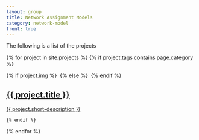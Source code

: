 ```yaml
---
layout: group
title: Network Assignment Models
category: network-model
front: true
---
```


The following is a list of the projects 


<section class="tiles">
																
{% for project in site.projects %}
  	{% if project.tags contains page.category %}
  		<article class="style1 bigtile">
  			{% if project.img %}
  			<img src='{{ site.url }}/img/{{ project.img }}' alt="" />
  			{% else %}
  			<img src='{{ site.url }}/img/{{ site.default-tile-img }}' alt="" />
  			{% endif %}
    		<a href='{{ project.url }}'>
				<h2>{{ project.title }}</h2>
				<div class="content">
					<p>{{ project.short-description }}</p>
				</div>
			</a>
  		</article>
  
  	{% endif %}
{% endfor %}

</section>







